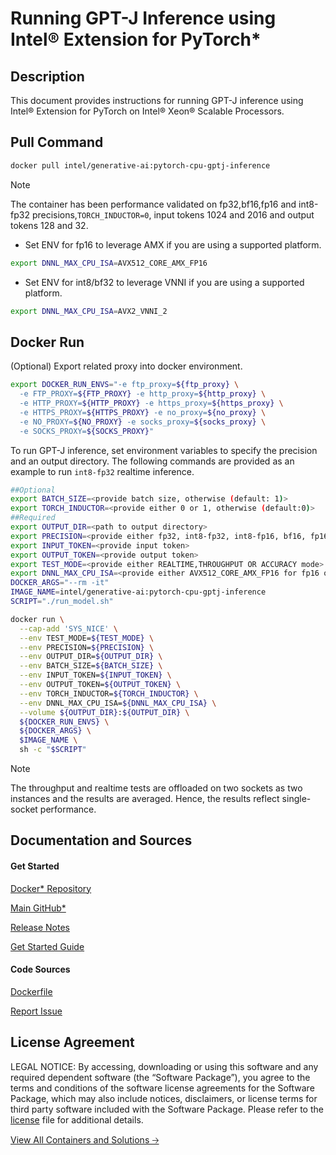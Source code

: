 # Running GPT-J Inference using Intel® Extension for PyTorch*

## Description 
This document provides instructions for running  GPT-J inference using Intel® Extension for PyTorch on Intel® Xeon® Scalable Processors. 

## Pull Command

```bash
docker pull intel/generative-ai:pytorch-cpu-gptj-inference
```

> [!NOTE]
> The container has been performance validated on fp32,bf16,fp16 and int8-fp32 precisions,`TORCH_INDUCTOR=0`, input tokens 1024 and 2016 and output tokens 128 and 32.

* Set ENV for fp16 to leverage AMX if you are using a supported platform.

```bash
export DNNL_MAX_CPU_ISA=AVX512_CORE_AMX_FP16
```
* Set ENV for int8/bf32 to leverage VNNI if you are using a supported platform.
```bash
export DNNL_MAX_CPU_ISA=AVX2_VNNI_2
```
## Docker Run
(Optional) Export related proxy into docker environment.
```bash
export DOCKER_RUN_ENVS="-e ftp_proxy=${ftp_proxy} \
  -e FTP_PROXY=${FTP_PROXY} -e http_proxy=${http_proxy} \
  -e HTTP_PROXY=${HTTP_PROXY} -e https_proxy=${https_proxy} \
  -e HTTPS_PROXY=${HTTPS_PROXY} -e no_proxy=${no_proxy} \
  -e NO_PROXY=${NO_PROXY} -e socks_proxy=${socks_proxy} \
  -e SOCKS_PROXY=${SOCKS_PROXY}"
```
To run GPT-J inference, set environment variables to specify the precision and an output directory. The following commands are provided as an example to run `int8-fp32` realtime inference. 

```bash
##Optional
export BATCH_SIZE=<provide batch size, otherwise (default: 1)>
export TORCH_INDUCTOR=<provide either 0 or 1, otherwise (default:0)>
##Required
export OUTPUT_DIR=<path to output directory>
export PRECISION=<provide either fp32, int8-fp32, int8-fp16, bf16, fp16, or bf32>
export INPUT_TOKEN=<provide input token>
export OUTPUT_TOKEN=<provide output token>
export TEST_MODE=<provide either REALTIME,THROUGHPUT OR ACCURACY mode>
export DNNL_MAX_CPU_ISA=<provide either AVX512_CORE_AMX_FP16 for fp16 or AVX2_VNNI_2 for int8/bf32 if supported by platform>
DOCKER_ARGS="--rm -it"
IMAGE_NAME=intel/generative-ai:pytorch-cpu-gptj-inference
SCRIPT="./run_model.sh"

docker run \
  --cap-add 'SYS_NICE' \
  --env TEST_MODE=${TEST_MODE} \
  --env PRECISION=${PRECISION} \
  --env OUTPUT_DIR=${OUTPUT_DIR} \
  --env BATCH_SIZE=${BATCH_SIZE} \
  --env INPUT_TOKEN=${INPUT_TOKEN} \
  --env OUTPUT_TOKEN=${OUTPUT_TOKEN} \
  --env TORCH_INDUCTOR=${TORCH_INDUCTOR} \
  --env DNNL_MAX_CPU_ISA=${DNNL_MAX_CPU_ISA} \
  --volume ${OUTPUT_DIR}:${OUTPUT_DIR} \
  ${DOCKER_RUN_ENVS} \
  ${DOCKER_ARGS} \
  $IMAGE_NAME \
  sh -c "$SCRIPT"
```
> [!NOTE]
> The throughput and realtime tests are offloaded on two sockets as two instances and the results are averaged. Hence, the results reflect single-socket performance.

## Documentation and Sources
#### Get Started​
[Docker* Repository](https://hub.docker.com/r/intel/generative-ai)


[Main GitHub*](https://github.com/IntelAI/models)

[Release Notes](https://github.com/IntelAI/models/releases)

[Get Started Guide](https://github.com/IntelAI/models/blob/master/quickstart/quickstart/language_modeling/pytorch/gptj/inference/cpu/CONTAINER.md)

#### Code Sources
[Dockerfile](https://github.com/IntelAI/models/tree/master/docker/pyt-cpu)

[Report Issue](https://community.intel.com/t5/Intel-Optimized-AI-Frameworks/bd-p/optimized-ai-frameworks)

## License Agreement
LEGAL NOTICE: By accessing, downloading or using this software and any required dependent software (the “Software Package”), you agree to the terms and conditions of the software license agreements for the Software Package, which may also include notices, disclaimers, or license terms for third party software included with the Software Package. Please refer to the [license](https://github.com/IntelAI/models/tree/master/third_party) file for additional details.

[View All Containers and Solutions 🡢](https://www.intel.com/content/www/us/en/developer/tools/software-catalog/containers.html?s=Newest)
